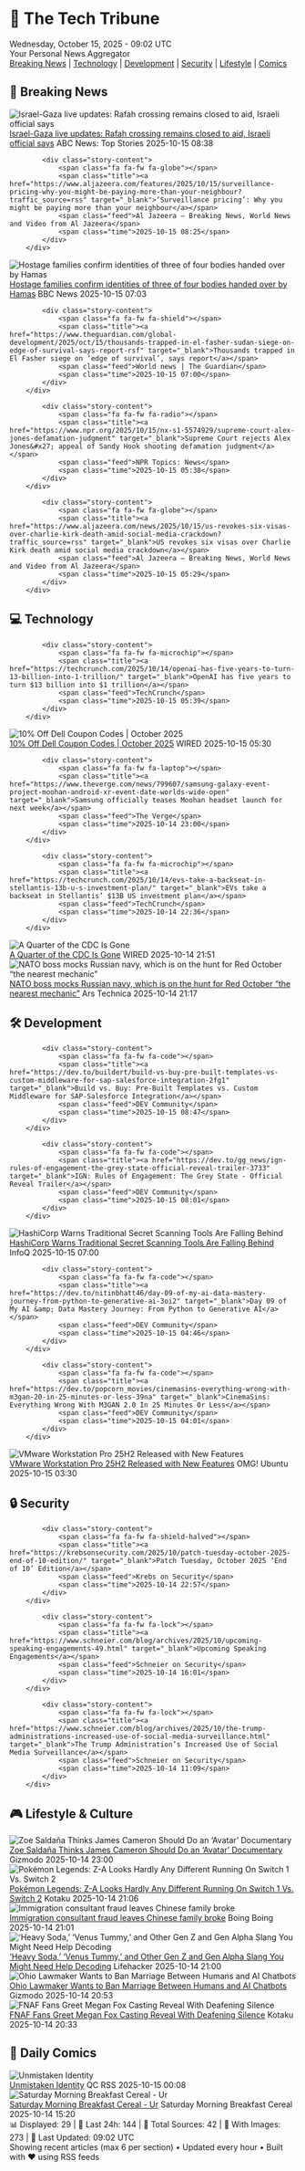 <!-- Processing 54 RSS feeds at 2025-10-15 09:02:27 UTC -->
<!-- Processing: XKCD -->
<!-- Processing: Poorly Drawn Lines -->
<!-- Processing: Garfield -->
<!-- Processing: Questionable Content -->
<!-- Processing: Girl Genius -->
<!-- Processing: Dinosaur Comics -->
<!-- Processing: CNN Top Stories -->
<!-- Processing: CNN Breaking News -->
<!-- Processing: BBC World News -->
<!-- Processing: Al Jazeera Breaking News -->
<!-- Processing: NPR News -->
<!-- Processing: ABC News Breaking -->
<!-- Processing: Guardian World News -->
<!-- Processing: Sky News World -->
<!-- Processing: Slashdot -->
<!-- Processing: Hacker News -->
<!-- Processing: Dev.to -->
<!-- Processing: StackOverflow Blog -->
<!-- Processing: OMG! Ubuntu -->
<!-- Processing: DistroWatch -->
<!-- Processing: Linux.com -->
<!-- Processing: GitHub Blog -->
<!-- Processing: GitLab Blog -->
<!-- Processing: Coding Horror -->
<!-- Processing: Kotaku -->
<!-- Processing: Boing Boing -->
<!-- Generated 7 new posts out of 26 feeds processed -->
<div class="newspaper-header">
    <h1 class="newspaper-title">📰 The Tech Tribune</h1>
    <div class="newspaper-date">Wednesday, October 15, 2025 - 09:02 UTC</div>
    <div class="newspaper-subtitle">Your Personal News Aggregator</div>
</div>

<div class="newspaper-nav">
    <a href="#breaking">Breaking News</a> |
    <a href="#tech">Technology</a> |
    <a href="#dev">Development</a> |
    <a href="#security">Security</a> |
    <a href="#lifestyle">Lifestyle</a> |
    <a href="#webcomics">Comics</a>
</div>

<div class="news-section breaking-news" id="breaking">
<h2 class="section-header">🚨 Breaking News</h2>
<div class="stories-container">
<div class="story">
            <img src="https://s.abcnews.com/images/International/rafah-embed_1760516130883_hpMain_2_4x3t_384.jpg" alt="Israel-Gaza live updates: Rafah crossing remains closed to aid, Israeli official says" class="story-image" loading="lazy" onerror="this.style.display='none'">
            <div class="story-content">
                <span class="fa fa-fw fa-tv"></span>
                <span class="title"><a href="https://abcnews.go.com/International/live-updates/israel-gaza-live-updates/?id=126446763" target="_blank">Israel-Gaza live updates: Rafah crossing remains closed to aid, Israeli official says</a></span>
                <span class="feed">ABC News: Top Stories</span>
                <span class="time">2025-10-15 08:38</span>
            </div>
        </div>
<div class="story">
            
            <div class="story-content">
                <span class="fa fa-fw fa-globe"></span>
                <span class="title"><a href="https://www.aljazeera.com/features/2025/10/15/surveillance-pricing-why-you-might-be-paying-more-than-your-neighbour?traffic_source=rss" target="_blank">‘Surveillance pricing’: Why you might be paying more than your neighbour</a></span>
                <span class="feed">Al Jazeera – Breaking News, World News and Video from Al Jazeera</span>
                <span class="time">2025-10-15 08:25</span>
            </div>
        </div>
<div class="story">
            <img src="https://ichef.bbci.co.uk/ace/standard/240/cpsprodpb/0588/live/b5df6ad0-a993-11f0-928c-71dbb8619e94.jpg" alt="Hostage families confirm identities of three of four bodies handed over by Hamas" class="story-image" loading="lazy" onerror="this.style.display='none'">
            <div class="story-content">
                <span class="fa fa-fw fa-earth-americas"></span>
                <span class="title"><a href="https://www.bbc.com/news/articles/ced60125zyqo?at_medium=RSS&at_campaign=rss" target="_blank">Hostage families confirm identities of three of four bodies handed over by Hamas</a></span>
                <span class="feed">BBC News</span>
                <span class="time">2025-10-15 07:03</span>
            </div>
        </div>
<div class="story">
            
            <div class="story-content">
                <span class="fa fa-fw fa-shield"></span>
                <span class="title"><a href="https://www.theguardian.com/global-development/2025/oct/15/thousands-trapped-in-el-fasher-sudan-siege-on-edge-of-survival-says-report-rsf" target="_blank">Thousands trapped in El Fasher siege on ‘edge of survival’, says report</a></span>
                <span class="feed">World news | The Guardian</span>
                <span class="time">2025-10-15 07:00</span>
            </div>
        </div>
<div class="story">
            
            <div class="story-content">
                <span class="fa fa-fw fa-radio"></span>
                <span class="title"><a href="https://www.npr.org/2025/10/15/nx-s1-5574929/supreme-court-alex-jones-defamation-judgment" target="_blank">Supreme Court rejects Alex Jones&#x27; appeal of Sandy Hook shooting defamation judgment</a></span>
                <span class="feed">NPR Topics: News</span>
                <span class="time">2025-10-15 05:38</span>
            </div>
        </div>
<div class="story">
            
            <div class="story-content">
                <span class="fa fa-fw fa-globe"></span>
                <span class="title"><a href="https://www.aljazeera.com/news/2025/10/15/us-revokes-six-visas-over-charlie-kirk-death-amid-social-media-crackdown?traffic_source=rss" target="_blank">US revokes six visas over Charlie Kirk death amid social media crackdown</a></span>
                <span class="feed">Al Jazeera – Breaking News, World News and Video from Al Jazeera</span>
                <span class="time">2025-10-15 05:29</span>
            </div>
        </div>
</div>
</div>
<div class="news-section tech-news" id="tech">
<h2 class="section-header">💻 Technology</h2>
<div class="stories-container">
<div class="story">
            
            <div class="story-content">
                <span class="fa fa-fw fa-microchip"></span>
                <span class="title"><a href="https://techcrunch.com/2025/10/14/openai-has-five-years-to-turn-13-billion-into-1-trillion/" target="_blank">OpenAI has five years to turn $13 billion into $1 trillion</a></span>
                <span class="feed">TechCrunch</span>
                <span class="time">2025-10-15 05:39</span>
            </div>
        </div>
<div class="story">
            <img src="https://media.wired.com/photos/66ea076e571d60947a48460b/master/pass/WIRED-Coupons-16.jpg" alt="10% Off Dell Coupon Codes | October 2025" class="story-image" loading="lazy" onerror="this.style.display='none'">
            <div class="story-content">
                <span class="fa fa-fw fa-bolt"></span>
                <span class="title"><a href="https://www.wired.com/story/dell-coupon-code/" target="_blank">10% Off Dell Coupon Codes | October 2025</a></span>
                <span class="feed">WIRED</span>
                <span class="time">2025-10-15 05:30</span>
            </div>
        </div>
<div class="story">
            
            <div class="story-content">
                <span class="fa fa-fw fa-laptop"></span>
                <span class="title"><a href="https://www.theverge.com/news/799607/samsung-galaxy-event-project-moohan-android-xr-event-date-worlds-wide-open" target="_blank">Samsung officially teases Moohan headset launch for next week</a></span>
                <span class="feed">The Verge</span>
                <span class="time">2025-10-14 23:00</span>
            </div>
        </div>
<div class="story">
            
            <div class="story-content">
                <span class="fa fa-fw fa-microchip"></span>
                <span class="title"><a href="https://techcrunch.com/2025/10/14/evs-take-a-backseat-in-stellantis-13b-u-s-investment-plan/" target="_blank">EVs take a backseat in Stellantis’ $13B US investment plan</a></span>
                <span class="feed">TechCrunch</span>
                <span class="time">2025-10-14 22:36</span>
            </div>
        </div>
<div class="story">
            <img src="https://media.wired.com/photos/68ee7c1021984a45f842f29d/master/pass/GettyImages-1570746389.jpg" alt="A Quarter of the CDC Is Gone" class="story-image" loading="lazy" onerror="this.style.display='none'">
            <div class="story-content">
                <span class="fa fa-fw fa-bolt"></span>
                <span class="title"><a href="https://www.wired.com/story/cdc-terminations-workforce-shutdown-rifs/" target="_blank">A Quarter of the CDC Is Gone</a></span>
                <span class="feed">WIRED</span>
                <span class="time">2025-10-14 21:51</span>
            </div>
        </div>
<div class="story">
            <img src="https://cdn.arstechnica.net/wp-content/uploads/2025/10/french-ships-shadows-russian-sub-500x500.jpg" alt="NATO boss mocks Russian navy, which is on the hunt for Red October “the nearest mechanic”" class="story-image" loading="lazy" onerror="this.style.display='none'">
            <div class="story-content">
                <span class="fa fa-fw fa-cog"></span>
                <span class="title"><a href="https://arstechnica.com/security/2025/10/nato-boss-mocks-russian-navy-which-is-on-the-hunt-for-red-october-the-nearest-mechanic/" target="_blank">NATO boss mocks Russian navy, which is on the hunt for Red October “the nearest mechanic”</a></span>
                <span class="feed">Ars Technica</span>
                <span class="time">2025-10-14 21:17</span>
            </div>
        </div>
</div>
</div>
<div class="news-section dev-news" id="dev">
<h2 class="section-header">🛠️ Development</h2>
<div class="stories-container">
<div class="story">
            
            <div class="story-content">
                <span class="fa fa-fw fa-code"></span>
                <span class="title"><a href="https://dev.to/buildert/build-vs-buy-pre-built-templates-vs-custom-middleware-for-sap-salesforce-integration-2fg1" target="_blank">Build vs. Buy: Pre-Built Templates vs. Custom Middleware for SAP-Salesforce Integration</a></span>
                <span class="feed">DEV Community</span>
                <span class="time">2025-10-15 08:47</span>
            </div>
        </div>
<div class="story">
            
            <div class="story-content">
                <span class="fa fa-fw fa-code"></span>
                <span class="title"><a href="https://dev.to/gg_news/ign-rules-of-engagement-the-grey-state-official-reveal-trailer-3733" target="_blank">IGN: Rules of Engagement: The Grey State - Official Reveal Trailer</a></span>
                <span class="feed">DEV Community</span>
                <span class="time">2025-10-15 08:01</span>
            </div>
        </div>
<div class="story">
            <img src="https://res.infoq.com/news/2025/10/hashicorp-secrets/en/headerimage/generatedHeaderImage-1760469520249.jpg" alt="HashiCorp Warns Traditional Secret Scanning Tools Are Falling Behind" class="story-image" loading="lazy" onerror="this.style.display='none'">
            <div class="story-content">
                <span class="fa fa-fw fa-info-circle"></span>
                <span class="title"><a href="https://www.infoq.com/news/2025/10/hashicorp-secrets/?utm_campaign=infoq_content&utm_source=infoq&utm_medium=feed&utm_term=global" target="_blank">HashiCorp Warns Traditional Secret Scanning Tools Are Falling Behind</a></span>
                <span class="feed">InfoQ</span>
                <span class="time">2025-10-15 07:00</span>
            </div>
        </div>
<div class="story">
            
            <div class="story-content">
                <span class="fa fa-fw fa-code"></span>
                <span class="title"><a href="https://dev.to/nitinbhatt46/day-09-of-my-ai-data-mastery-journey-from-python-to-generative-ai-3oi2" target="_blank">Day 09 of My AI &amp; Data Mastery Journey: From Python to Generative AI</a></span>
                <span class="feed">DEV Community</span>
                <span class="time">2025-10-15 04:46</span>
            </div>
        </div>
<div class="story">
            
            <div class="story-content">
                <span class="fa fa-fw fa-code"></span>
                <span class="title"><a href="https://dev.to/popcorn_movies/cinemasins-everything-wrong-with-m3gan-20-in-25-minutes-or-less-39na" target="_blank">CinemaSins: Everything Wrong With M3GAN 2.0 In 25 Minutes Or Less</a></span>
                <span class="feed">DEV Community</span>
                <span class="time">2025-10-15 04:01</span>
            </div>
        </div>
<div class="story">
            <img src="https://i0.wp.com/www.omgubuntu.co.uk/wp-content/uploads/2024/05/vmware-logo-now-free.jpg?resize=406%2C232&amp;ssl=1" alt="VMware Workstation Pro 25H2 Released with New Features" class="story-image" loading="lazy" onerror="this.style.display='none'">
            <div class="story-content">
                <span class="fa fa-fw fa-ubuntu"></span>
                <span class="title"><a href="https://www.omgubuntu.co.uk/2025/10/vmware-workstation-pro-25h2-released" target="_blank">VMware Workstation Pro 25H2 Released with New Features</a></span>
                <span class="feed">OMG! Ubuntu</span>
                <span class="time">2025-10-15 03:30</span>
            </div>
        </div>
</div>
</div>
<div class="news-section security-news" id="security">
<h2 class="section-header">🔒 Security</h2>
<div class="stories-container">
<div class="story">
            
            <div class="story-content">
                <span class="fa fa-fw fa-shield-halved"></span>
                <span class="title"><a href="https://krebsonsecurity.com/2025/10/patch-tuesday-october-2025-end-of-10-edition/" target="_blank">Patch Tuesday, October 2025 ‘End of 10’ Edition</a></span>
                <span class="feed">Krebs on Security</span>
                <span class="time">2025-10-14 22:57</span>
            </div>
        </div>
<div class="story">
            
            <div class="story-content">
                <span class="fa fa-fw fa-lock"></span>
                <span class="title"><a href="https://www.schneier.com/blog/archives/2025/10/upcoming-speaking-engagements-49.html" target="_blank">Upcoming Speaking Engagements</a></span>
                <span class="feed">Schneier on Security</span>
                <span class="time">2025-10-14 16:01</span>
            </div>
        </div>
<div class="story">
            
            <div class="story-content">
                <span class="fa fa-fw fa-lock"></span>
                <span class="title"><a href="https://www.schneier.com/blog/archives/2025/10/the-trump-administrations-increased-use-of-social-media-surveillance.html" target="_blank">The Trump Administration’s Increased Use of Social Media Surveillance</a></span>
                <span class="feed">Schneier on Security</span>
                <span class="time">2025-10-14 11:09</span>
            </div>
        </div>
</div>
</div>
<div class="news-section lifestyle-news" id="lifestyle">
<h2 class="section-header">🎮 Lifestyle & Culture</h2>
<div class="stories-container">
<div class="story">
            <img src="https://gizmodo.com/app/uploads/2025/10/Avatar-20th-Century-Studios-1280x853.jpg" alt="Zoe Saldaña Thinks James Cameron Should Do an ‘Avatar’ Documentary" class="story-image" loading="lazy" onerror="this.style.display='none'">
            <div class="story-content">
                <span class="fa fa-fw fa-computer"></span>
                <span class="title"><a href="https://gizmodo.com/zoe-saldana-thinks-james-cameron-should-do-an-avatar-documentary-2000672300" target="_blank">Zoe Saldaña Thinks James Cameron Should Do an ‘Avatar’ Documentary</a></span>
                <span class="feed">Gizmodo</span>
                <span class="time">2025-10-14 23:00</span>
            </div>
        </div>
<div class="story">
            <img src="https://kotaku.com/app/uploads/2025/10/Switch-2-Pokemon.jpg" alt="Pokémon Legends: Z-A Looks Hardly Any Different Running On Switch 1 Vs. Switch 2" class="story-image" loading="lazy" onerror="this.style.display='none'">
            <div class="story-content">
                <span class="fa fa-fw fa-gamepad"></span>
                <span class="title"><a href="https://kotaku.com/pokemon-legends-za-switch-2-comparison-framerate-upgrade-2000635404" target="_blank">Pokémon Legends: Z-A Looks Hardly Any Different Running On Switch 1 Vs. Switch 2</a></span>
                <span class="feed">Kotaku</span>
                <span class="time">2025-10-14 21:06</span>
            </div>
        </div>
<div class="story">
            <img src="https://i0.wp.com/boingboing.net/wp-content/uploads/2018/02/canada_flag_country_canadian_red_photo_free_image_royalty_free-634249.jpg?fit=640%2C480&amp;quality=60&amp;ssl=1" alt="Immigration consultant fraud leaves Chinese family broke" class="story-image" loading="lazy" onerror="this.style.display='none'">
            <div class="story-content">
                <span class="fa fa-fw fa-arrow-right"></span>
                <span class="title"><a href="https://boingboing.net/2025/10/14/immigration-consultant-fraud-leaves-chinese-family-broke.html" target="_blank">Immigration consultant fraud leaves Chinese family broke</a></span>
                <span class="feed">Boing Boing</span>
                <span class="time">2025-10-14 21:01</span>
            </div>
        </div>
<div class="story">
            <img src="https://lifehacker.com/imagery/articles/01HW96DTWTS3NVFYV43RH258NM/hero-image.png" alt="‘Heavy Soda,’ ‘Venus Tummy,’ and Other Gen Z and Gen Alpha Slang You Might Need Help Decoding" class="story-image" loading="lazy" onerror="this.style.display='none'">
            <div class="story-content">
                <span class="fa fa-fw fa-life-ring"></span>
                <span class="title"><a href="https://lifehacker.com/entertainment/guide-to-gen-z-and-gen-alpha-slang?utm_medium=RSS" target="_blank">‘Heavy Soda,’ ‘Venus Tummy,’ and Other Gen Z and Gen Alpha Slang You Might Need Help Decoding</a></span>
                <span class="feed">Lifehacker</span>
                <span class="time">2025-10-14 21:00</span>
            </div>
        </div>
<div class="story">
            <img src="https://gizmodo.com/app/uploads/2024/02/0aef34005447b6e41de0bab118032655-1024x576.jpg" alt="Ohio Lawmaker Wants to Ban Marriage Between Humans and AI Chatbots" class="story-image" loading="lazy" onerror="this.style.display='none'">
            <div class="story-content">
                <span class="fa fa-fw fa-computer"></span>
                <span class="title"><a href="https://gizmodo.com/ohio-lawmaker-wants-to-ban-marriage-between-humans-and-ai-chatbots-2000672216" target="_blank">Ohio Lawmaker Wants to Ban Marriage Between Humans and AI Chatbots</a></span>
                <span class="feed">Gizmodo</span>
                <span class="time">2025-10-14 20:53</span>
            </div>
        </div>
<div class="story">
            <img src="https://kotaku.com/app/uploads/2025/10/image-23.jpg" alt="FNAF Fans Greet Megan Fox Casting Reveal With Deafening Silence" class="story-image" loading="lazy" onerror="this.style.display='none'">
            <div class="story-content">
                <span class="fa fa-fw fa-gamepad"></span>
                <span class="title"><a href="https://kotaku.com/five-nights-freddys-2-megan-fox-toy-chica-comic-con-2000635402" target="_blank">FNAF Fans Greet Megan Fox Casting Reveal With Deafening Silence</a></span>
                <span class="feed">Kotaku</span>
                <span class="time">2025-10-14 20:33</span>
            </div>
        </div>
</div>
</div>
<div class="news-section webcomics-section" id="webcomics">
<h2 class="section-header">🎨 Daily Comics</h2>
<div class="stories-container">
<div class="story">
            <img src="http://www.questionablecontent.net/comics/5679.png" alt="Unmistaken Identity" class="story-image" loading="lazy" onerror="this.style.display='none'">
            <div class="story-content">
                <span class="fa fa-fw fa-music"></span>
                <span class="title"><a href="http://questionablecontent.net/view.php?comic=5679" target="_blank">Unmistaken Identity</a></span>
                <span class="feed">QC RSS</span>
                <span class="time">2025-10-15 00:08</span>
            </div>
        </div>
<div class="story">
            <img src="https://www.smbc-comics.com/comics/1760405118-20251014.png" alt="Saturday Morning Breakfast Cereal - Ur" class="story-image" loading="lazy" onerror="this.style.display='none'">
            <div class="story-content">
                <span class="fa fa-fw fa-smile"></span>
                <span class="title"><a href="https://www.smbc-comics.com/comic/ur" target="_blank">Saturday Morning Breakfast Cereal - Ur</a></span>
                <span class="feed">Saturday Morning Breakfast Cereal</span>
                <span class="time">2025-10-14 15:20</span>
            </div>
        </div>
</div>
</div>

<div class="newspaper-footer">
    <div class="stats">
        📊 Displayed: 29 | 📅 Last 24h: 144 | 📡 Total Sources: 42 | 📸 With Images: 273 |
        🔄 Last Updated: 09:02 UTC
    </div>
    <div class="footer-note">
        Showing recent articles (max 6 per section) • Updated every hour • Built with ❤️ using RSS feeds
    </div>
</div>

